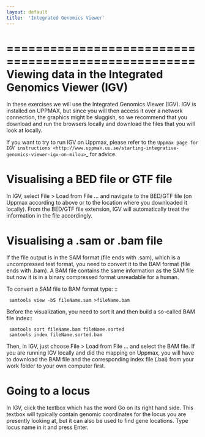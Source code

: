 ```yaml
---
layout: default
title:  'Integrated Genomics Viewer'
---
```


====================================================
Viewing data in the Integrated Genomics Viewer (IGV)
====================================================


In these exercises we will use the  Integrated Genomics Viewer (IGV). 
IGV is installed on UPPMAX, but since you will then access it over a network connection, the graphics might be sluggish, 
so we recommend that you download and run the browsers locally and download the files that you will look at 
locally. 

If you want to try to run IGV on Uppmax, please refer to the 
`Uppmax page for IGV instructions <http://www.uppmax.uu.se/starting-integrative-genomics-viewer-igv-on-milou>`_ 
for advice.  

Visualising a BED file or GTF file                                                          
================================

In IGV, select File > Load from File ... and navigate to the BED/GTF file (on 
Uppmax according to above or to the location where you downloaded it locally). From 
the BED/GTF file extension, IGV will automatically treat the information in the file accordingly. 

Visualising a .sam or .bam file
===============================
If the file output is in the SAM format (file ends with .sam), which is a uncompressed test format, 
you need to convert it to the BAM format (file ends with .bam). A BAM file contains the same information 
as the SAM file but now it is in a binary compressed format unreadable for a human. 

To convert a SAM file to BAM format type: ::

     samtools view -bS fileName.sam >fileName.bam


Before the visualization, you need to sort it and then build a so-called 
BAM file index::

     samtools sort fileName.bam fileName.sorted
     samtools index fileName.sorted.bam

Then, in IGV, just choose File > Load from File ... and select the BAM file. 
If you are running IGV locally and did the mapping on Uppmax, you will have to 
download the BAM file and the corresponding index file (.bai) from your work folder 
to your own computer first.


Going to a locus
================

In IGV, click the textbox which has the word 
Go on its right hand side. This textbox will typically contain genomic coordinates for 
the locus you are presently looking at, but it can also be used to find gene locations. 
Type locus name in it and press Enter.




